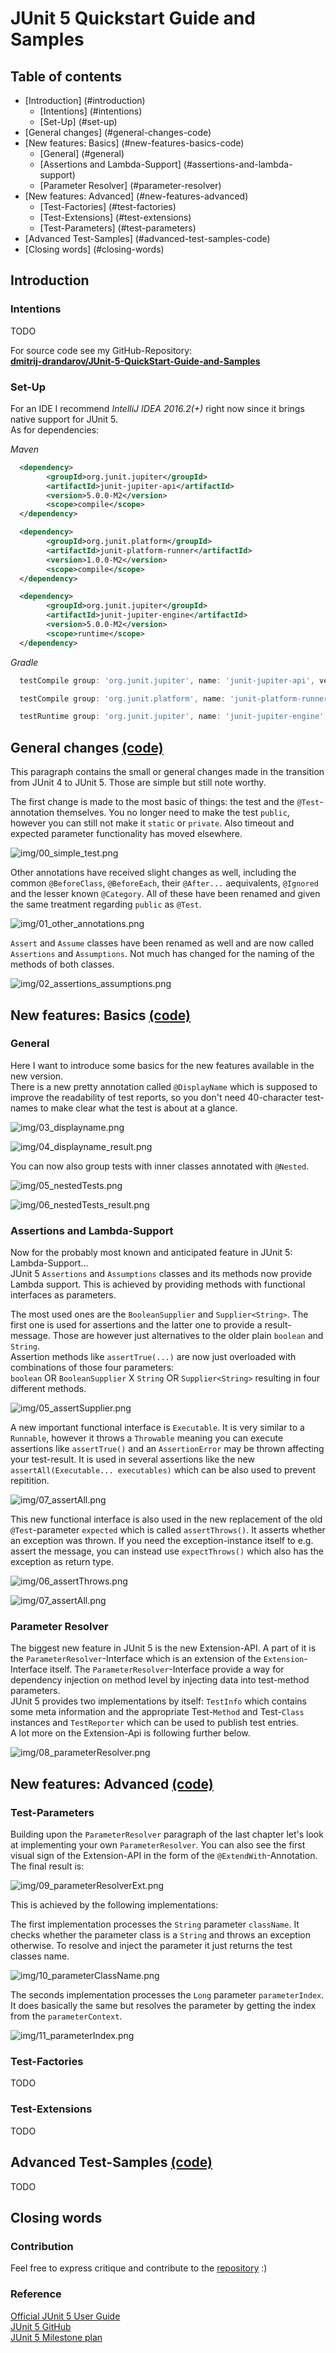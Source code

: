 JUnit 5 Quickstart Guide and Samples
====================================

Table of contents
-----------------

- [Introduction] (#introduction)
    - [Intentions] (#intentions)
    - [Set-Up] (#set-up)
- [General changes] (#general-changes-code)
- [New features: Basics] (#new-features-basics-code)
    - [General] (#general)
    - [Assertions and Lambda-Support] (#assertions-and-lambda-support)
    - [Parameter Resolver] (#parameter-resolver)
- [New features: Advanced] (#new-features-advanced)
    - [Test-Factories] (#test-factories)
    - [Test-Extensions] (#test-extensions)
    - [Test-Parameters] (#test-parameters)
- [Advanced Test-Samples] (#advanced-test-samples-code)
- [Closing words] (#closing-words)


Introduction
------------

### Intentions
TODO

For source code see my GitHub-Repository:  
[**dmitrij-drandarov/JUnit-5-QuickStart-Guide-and-Samples**
](https://github.com/dmitrij-drandarov/JUnit-5-QuickStart-Guide-and-Samples)

### Set-Up
For an IDE I recommend *IntelliJ IDEA 2016.2(+)* right now since it brings native support for JUnit 5.  
As for dependencies:

*Maven*
```xml
  <dependency>
        <groupId>org.junit.jupiter</groupId>
        <artifactId>junit-jupiter-api</artifactId>
        <version>5.0.0-M2</version>
        <scope>compile</scope>
  </dependency>
```
```xml
  <dependency>
        <groupId>org.junit.platform</groupId>
        <artifactId>junit-platform-runner</artifactId>
        <version>1.0.0-M2</version>
        <scope>compile</scope>
  </dependency>
```
```xml
  <dependency>
        <groupId>org.junit.jupiter</groupId>
        <artifactId>junit-jupiter-engine</artifactId>
        <version>5.0.0-M2</version>
        <scope>runtime</scope>
  </dependency>
```

*Gradle*
```gradle
  testCompile group: 'org.junit.jupiter', name: 'junit-jupiter-api', version: '5.0.0-M2'
```
```gradle
  testCompile group: 'org.junit.platform', name: 'junit-platform-runner', version: '1.0.0-M2'
```
```gradle
  testRuntime group: 'org.junit.jupiter', name: 'junit-jupiter-engine', version: '5.0.0-M2'
```


General changes [(code)](https://github.com/dmitrij-drandarov/JUnit-5-QuickStart-Guide-and-Samples/blob/master/src/test/java/com/drandarov/junit5/JUnit5_00_GeneralChanges.java)
------------------------
This paragraph contains the small or general changes made in the transition from JUnit 4 to JUnit 5. Those are simple
but still note worthy.

The first change is made to the most basic of things: the test and the `@Test`-annotation themselves. You no longer 
need to make the test `public`, however you can still not make it `static` or `private`. Also timeout and expected 
parameter functionality has moved elsewhere.

![img/00_simple_test.png](https://github.com/dmitrij-drandarov/JUnit-5-QuickStart-Guide-and-Samples/blob/master/img/00_simple_test.png)

Other annotations have received slight changes as well, including the common `@BeforeClass`, `@BeforeEach`, their
`@After...` aequivalents, `@Ignored` and the lesser known `@Category`. All of these have been renamed and given the
same treatment regarding `public` as `@Test`.

![img/01_other_annotations.png](https://github.com/dmitrij-drandarov/JUnit-5-QuickStart-Guide-and-Samples/blob/master/img/01_other_annotations.png)

`Assert` and `Assume` classes have been renamed as well and are now called `Assertions` and `Assumptions`. Not much has
changed for the naming of the methods of both classes.

![img/02_assertions_assumptions.png](https://github.com/dmitrij-drandarov/JUnit-5-QuickStart-Guide-and-Samples/blob/master/img/02_assertions_assumptions.png)


New features: Basics [(code)](https://github.com/dmitrij-drandarov/JUnit-5-QuickStart-Guide-and-Samples/blob/master/src/test/java/com/drandarov/junit5/JUnit5_01_NewFeaturesBasics.java)
-----------------------------

### General
Here I want to introduce some basics for the new features available in the new version.  
There is a new pretty annotation called `@DisplayName` which is supposed to improve the readability of test reports, so
you don't need 40-character test-names to make clear what the test is about at a glance.

![img/03_displayname.png](https://github.com/dmitrij-drandarov/JUnit-5-QuickStart-Guide-and-Samples/blob/master/img/03_displayname.png)

![img/04_displayname_result.png](https://github.com/dmitrij-drandarov/JUnit-5-QuickStart-Guide-and-Samples/blob/master/img/04_displayname_result.png)

You can now also group tests with inner classes annotated with `@Nested`.

![img/05_nestedTests.png](https://github.com/dmitrij-drandarov/JUnit-5-QuickStart-Guide-and-Samples/blob/master/img/05_nestedTests.png)

![img/06_nestedTests_result.png](https://github.com/dmitrij-drandarov/JUnit-5-QuickStart-Guide-and-Samples/blob/master/img/06_nestedTests_result.png)

### Assertions and Lambda-Support
Now for the probably most known and anticipated feature in JUnit 5: Lambda-Support...  
JUnit 5 `Assertions` and `Assumptions` classes and its methods now provide Lambda support. This is achieved by providing
methods with functional interfaces as parameters.

The most used ones are the `BooleanSupplier` and `Supplier<String>`. The first one is used for assertions and the latter
one to provide a result-message. Those are however just alternatives to the older plain `boolean` and `String`.  
Assertion methods like `assertTrue(...)` are now just overloaded with combinations of those four parameters:  
`boolean` OR `BooleanSupplier` X `String` OR `Supplier<String>` resulting in four different methods.

![img/05_assertSupplier.png](https://github.com/dmitrij-drandarov/JUnit-5-QuickStart-Guide-and-Samples/blob/master/img/07_assertSupplier.png)

A new important functional interface is `Executable`. It is very similar to a `Runnable`, however it throws a
`Throwable` meaning you can execute assertions like `assertTrue()` and an `AssertionError` may be thrown affecting your
test-result. It is used in several assertions like the new `assertAll(Executable... executables)` which can be also used
to prevent repitition.

![img/07_assertAll.png](https://github.com/dmitrij-drandarov/JUnit-5-QuickStart-Guide-and-Samples/blob/master/img/08_assertAll.png)

This new functional interface is also used in the new replacement of the old `@Test`-parameter `expected` which is
called `assertThrows()`. It asserts whether an exception was thrown.
If you need the exception-instance itself to e.g. assert the message, you can instead use `expectThrows()` which also
has the exception as return type.

![img/06_assertThrows.png](https://github.com/dmitrij-drandarov/JUnit-5-QuickStart-Guide-and-Samples/blob/master/img/09_assertThrows.png)

![img/07_assertAll.png](https://github.com/dmitrij-drandarov/JUnit-5-QuickStart-Guide-and-Samples/blob/master/img/10_expectThrows.png)

### Parameter Resolver

The biggest new feature in JUnit 5 is the new Extension-API. A part of it is the `ParameterResolver`-Interface which is
an extension of the `Extension`-Interface itself. The `ParameterResolver`-Interface provide a way for dependency
injection on method level by injecting data into test-method parameters.  
JUnit 5 provides two implementations by itself: `TestInfo` which contains some meta information and the appropriate
Test-`Method` and Test-`Class` instances and `TestReporter` which can be used to publish test entries.  
A lot more on the Extension-Api is following further below.

![img/08_parameterResolver.png](https://github.com/dmitrij-drandarov/JUnit-5-QuickStart-Guide-and-Samples/blob/master/img/11_parameterResolver.png)


New features: Advanced [(code)](https://github.com/dmitrij-drandarov/JUnit-5-QuickStart-Guide-and-Samples/blob/master/src/test/java/com/drandarov/junit5/JUnit5_02_NewFeaturesAdvanced.java)
-------------------------------

### Test-Parameters
Building upon the `ParameterResolver` paragraph of the last chapter let's look at implementing your own
`ParameterResolver`. You can also see the first visual sign of the Extension-API in the form of the
`@ExtendWith`-Annotation. The final result is:

![img/09_parameterResolverExt.png](https://github.com/dmitrij-drandarov/JUnit-5-QuickStart-Guide-and-Samples/blob/master/img/12_parameterResolverExt.png)

This is achieved by the following implementations:

The first implementation processes the `String` parameter `className`. It checks whether the parameter class is a
`String` and throws an exception otherwise. To resolve and inject the parameter it just returns the test classes name.

![img/10_parameterClassName.png](https://github.com/dmitrij-drandarov/JUnit-5-QuickStart-Guide-and-Samples/blob/master/img/13_parameterClassName.png)

The seconds implementation processes the `Long` parameter `parameterIndex`. It does basically the same but resolves the
parameter by getting the index from the `parameterContext`.

![img/11_parameterIndex.png](https://github.com/dmitrij-drandarov/JUnit-5-QuickStart-Guide-and-Samples/blob/master/img/14_parameterIndex.png)

### Test-Factories
TODO

### Test-Extensions
TODO

Advanced Test-Samples [(code)](https://github.com/dmitrij-drandarov/JUnit-5-QuickStart-Guide-and-Samples/blob/master/src/test/java/com/drandarov/junit5/JUnit5_00_GeneralChanges.java)
------------------------------
TODO

Closing words
-------------
### Contribution
Feel free to express critique and contribute to the 
[repository](https://github.com/dmitrij-drandarov/JUnit-5-QuickStart-Guide-and-Samples) :)

### Reference
[Official JUnit 5 User Guide](http://junit.org/junit5/docs/current/user-guide)  
[JUnit 5 GitHub](https://github.com/junit-team/junit5)  
[JUnit 5 Milestone plan](https://github.com/junit-team/junit5/milestones/)  
